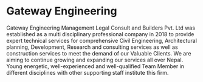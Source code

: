 # Gateway Engineering
Gateway Engineering Management Legal Consult and Builders Pvt. Ltd was established as a multi disciplinary professional company in 2018 to provide expert technical services for comprehensive Civil Engineering, Architectural planning, Development, Research and consulting services as well as construction services to meet the demand of our Valuable Clients. We are aiming to continue growing and expanding our services all over Nepal. Young energetic, well-experienced and well-qualified Team Member in different disciplines with other supporting staff institute this firm.

